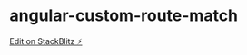 # angular-custom-route-match

[Edit on StackBlitz ⚡️](https://stackblitz.com/edit/angular-custom-route-match)